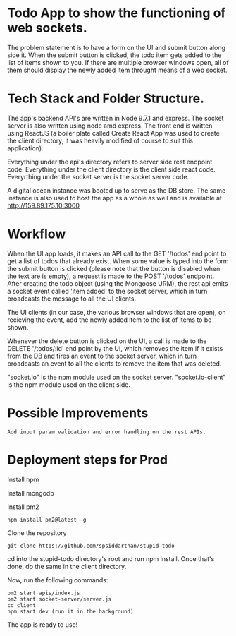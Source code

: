 # Todo App to show the functioning of web sockets. 
 The problem statement is to have a form on the UI and submit button along side it. When the submit button is clicked, the todo 
 item gets added to the list of items shown to you. If there are multiple browser windows open, all of them should display the 
 newly added item throught means of a web socket. 
 
 # Tech Stack and Folder Structure. 
  The app's backend API's are written in Node 9.7.1 and express. The socket server is also written using node amd express.
  The front end is written using ReactJS (a boiler plate called Create React App was used to create the client directory, it
  was heavily modified of course to suit this application).
  
  Everything under the api's directory refers to server side rest endpoint code. 
  Everything under the client directory is the client side react code. 
  Everyrthing under the socket server  is the socket server code. 
  
  A digital ocean instance was booted up to serve as the DB store. The same instance is also used to host the app as a whole as
  well and is available at http://159.89.175.10:3000
  
 # Workflow
   When the UI app loads, it makes an API call to the GET '/todos' end point to get a list of todos that already exist.
   When some value is typed into the form the submit button is clicked (please note that the button is disabled when the text
   are is empty), a request is made to the POST '/todos' endpoint. After creating the todo object (using the Mongoose URM), the 
   rest api emits a socket event called 'item added' to the socket server, which in turn broadcasts the message to all the UI clients.
   
   The UI clients (in our case, the various browser windows that are open), on recieving the event, add the newly added item to
   the list of items to be shown. 
   
   Whenever the delete button is clicked on the UI, a call is made to the DELETE '/todos/:id' end point by the UI, which removes the 
   item if it exists from the DB and fires an event to the socket server, which in turn broadcasts an event to all the 
   clients to remove the item that was deleted. 
   
   "socket.io" is the npm module used on the socket server.
   "socket.io-client" is the npm module used on the client side.
   
 # Possible Improvements
    Add input param validation and error handling on the rest APIs.
    
   
# Deployment steps for Prod

Install npm

Install mongodb

Install pm2

```
npm install pm2@latest -g
```

Clone the repository

```
git clone https://github.com/spsiddarthan/stupid-todo
```

cd into the stupid-todo directory's root and run npm install. Once that's done, do the same in the client directory.

Now, run the following commands:

```
pm2 start apis/index.js
pm2 start socket-server/server.js
cd client
npm start dev (run it in the background)
```

The app is ready to use! 
